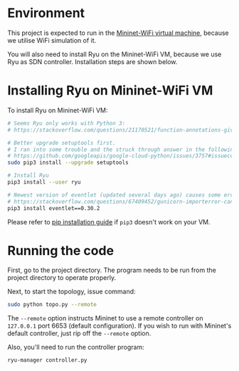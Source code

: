 # Environment

This project is expected to run in the [Mininet-WiFi virtual machine](https://drive.google.com/file/d/1R8n4thPwV2krFa6WNP0Eh05ZHZEdhw4W/view?usp=sharing),
because we utilise WiFi simulation of it.

You will also need to install Ryu on the Mininet-WiFi VM, because we use Ryu as SDN controller.
Installation steps are shown below.


# Installing Ryu on Mininet-WiFi VM

To install Ryu on Mininet-WiFi VM:

```bash
# Seems Ryu only works with Python 3: 
# https://stackoverflow.com/questions/21170521/function-annotations-giving-error-in-python

# Better upgrade setuptools first. 
# I ran into some trouble and the struck through answer in the following link somehow helped me: 
# https://github.com/googleapis/google-cloud-python/issues/3757#issuecomment-321028963
sudo pip3 install --upgrade setuptools

# Install Ryu
pip3 install --user ryu

# Newest version of eventlet (updated several days ago) causes some error. Install an older version instead: 
# https://stackoverflow.com/questions/67409452/gunicorn-importerror-cannot-import-name-already-handled-from-eventlet-wsgi
pip3 install eventlet==0.30.2
```

Please refer to [pip installation guide](https://pip.pypa.io/en/stable/installing/) if `pip3` doesn't work on your VM.

# Running the code

First, go to the project directory. The program needs to be run from the project directory to operate properly.

Next, to start the topology, issue command:

```bash
sudo python topo.py --remote
```

The `--remote` option instructs Mininet to use a remote controller on `127.0.0.1` port 6653 (default configuration). 
If you wish to run with Mininet's default controller, just rip off the `--remote` option.

Also, you'll need to run the controller program:

```bash
ryu-manager controller.py
```

